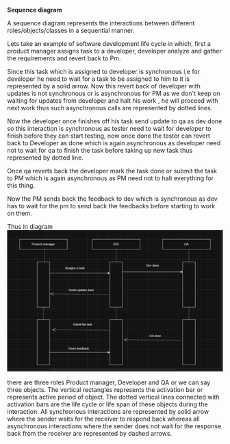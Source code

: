 **Sequence diagram**

A sequence diagram represents the interactions between different roles/objects/classes in a sequential
manner.

Lets take an example of software development life cycle in which, first a product manager assigns task
to a developer, developer analyze and gather the requirements and revert back to Pm.

Since this task which is assigned to developer is synchronous i,e for developer he need to wait
for a task to be assigned to him to it is represented by a solid arrow.
Now this revert back of developer with updates is not synchronous or is asynchronous for PM as we don't
keep on waiting for updates from developer and halt his work , he will proceed with next work thus such
asynchronous calls are represented by dotted lines.

Now the developer once finishes off his task send update to qa as dev done so this interaction is synchronous
as tester need to wait for developer to finish before they can start testing, now once done the tester
can revert back to Developer as done which is again asynchronous as developer need not to wait for qa to finish
the task before taking up new task thus represented by dotted line.

Once qa reverts back the developer mark the task done or submit the task to PM which is again asynchronous as
PM need not to halt everything for this thing.

Now the PM sends back the feedback to dev which is synchronous as dev has to wait for the pm to send back
the feedbacks before starting to work on them.

Thus in diagram ![alt text](../Images/SequenceDiagram.png)

there are three roles Product manager, Developer and QA or we can say three objects.
The vertical rectangles represents the activation bar or represents active period of object.
The dotted vertical lines connected with activation bars are the life cycle or life span of these objects during the interaction.
All synchronous interactions are represented by solid arrow where the sender waits for the
receiver to respond back whereas all asynchronous interactions where the sender does not wait for the response back from the receiver are represented by dashed arrows. 
